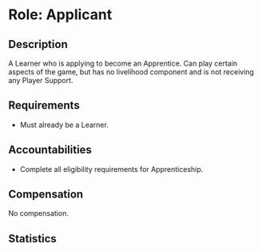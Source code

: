 # Role: Applicant

## Description

A Learner who is applying to become an Apprentice. Can play certain aspects of the game, but has no livelihood component and is not receiving any Player Support.

## Requirements

- Must already be a Learner.

## Accountabilities

- Complete all eligibility requirements for Apprenticeship.

## Compensation

No compensation.

## Statistics
